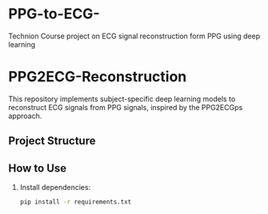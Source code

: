 # PPG-to-ECG-
Technion Course project on ECG signal reconstruction form PPG using deep learning
# PPG2ECG-Reconstruction

This repository implements subject-specific deep learning models to reconstruct ECG signals from PPG signals, inspired by the PPG2ECGps approach.

## Project Structure


## How to Use

1. Install dependencies:
   ```bash
   pip install -r requirements.txt
